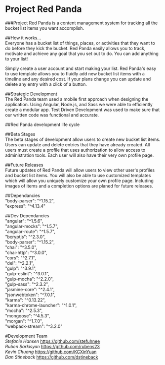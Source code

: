# Project Red Panda

###Project Red Panda is a content management system for tracking all the bucket list items you want accomplish.  

##How it works...  
Everyone has a bucket list of things, places, or activities that they want to do before they kick the bucket. Red Panda easily allows you to track, motivate and achieve any goal that you set out to do. You can add anything to your list!    

Simply create a user account and start making your list. Red Panda's easy to use template allows you to fluidly add new bucket list items with a timeline and any desired cost. If your plans change you can update and delete any entry with a click of a button.    

##Strategic Development  
The Red Panda team used a mobile first approach when designing the application. Using Angular, Node.js, and Sass we were able to efficiently create a modular app. Test Driven Development was used to make sure that our written code was functional and accurate.  

##Red Panda development life cycle  

##Beta Stages  
The beta stages of development allow users to create new bucket list items. Users can update and delete entries that they have already created. All users must create a profile that uses authorization to allow access to administration tools. Each user will also have their very own profile page.    

##Future Releases    
Future updates of Red Panda will allow users to view other user's profiles and bucket list items. You will also be able to use customized templates which will allow you uniquely customize your own profile page. Including images of items and a completion options are planed for future releases.    

##Dependancies  
"body-parser": "^1.15.2",  
"express": "^4.13.4"  

##Dev Dependancies  
"angular": "^1.5.6",  
"angular-mocks": "^1.5.7",  
"angular-route": "^1.5.7",  
"bcryptjs": "^2.3.0",  
"body-parser": "^1.15.2",  
"chai": "^3.5.0",  
"chai-http": "^3.0.0",  
"cors": "^2.7.1",  
"del": "^2.2.1",  
"gulp": "^3.9.1",  
"gulp-eslint": "^3.0.1",  
"gulp-mocha": "^2.2.0",  
"gulp-sass": "^2.3.2",  
"jasmine-core": "^2.4.1",  
"jsonwebtoken": "^7.0.1",  
"karma": "^0.13.22",  
"karma-chrome-launcher": "^1.0.1",  
"mocha": "^2.5.3",  
"mongoose": "^4.5.3",  
"morgan": "^1.7.0",  
"webpack-stream": "^3.2.0"  

#Development Team  
*Stefanie Hansen* <https://github.com/stefuhnee>  
*Ruben Sarkisyan* <https://github.com/rubens23>  
*Kevin Chuang* <https://github.com/KCXinYuan>  
*Dan Stineback* <https://github.com/dstineback>
